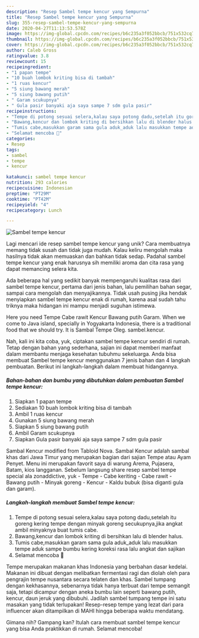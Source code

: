 ```yaml
---
description: "Resep Sambel tempe kencur yang Sempurna"
title: "Resep Sambel tempe kencur yang Sempurna"
slug: 355-resep-sambel-tempe-kencur-yang-sempurna
date: 2020-04-27T11:13:53.578Z
image: https://img-global.cpcdn.com/recipes/b6c235a3f052bbcb/751x532cq70/sambel-tempe-kencur-foto-resep-utama.jpg
thumbnail: https://img-global.cpcdn.com/recipes/b6c235a3f052bbcb/751x532cq70/sambel-tempe-kencur-foto-resep-utama.jpg
cover: https://img-global.cpcdn.com/recipes/b6c235a3f052bbcb/751x532cq70/sambel-tempe-kencur-foto-resep-utama.jpg
author: Caleb Gross
ratingvalue: 3.8
reviewcount: 15
recipeingredient:
- "1 papan tempe"
- "10 buah lombok kriting bisa di tambah"
- "1 ruas kencur"
- "5 siung bawang merah"
- "5 siung bawang putih"
- " Garam scukupnya"
- " Gula pasir banyaki aja saya sampe 7 sdm gula pasir"
recipeinstructions:
- "Tempe di potong sesuai selera,kalau saya potong dadu,setelah itu goreng kering tempe dengan minyak goreng secukupnya,jika angkat ambil minyaknya buat tumis cabe."
- "Bawang,kencur dan lombok kriting di bersihkan lalu di blender halus."
- "Tumis cabe,masukkan garam sama gula aduk_aduk lalu masukkan tempe aduk sampe bumbu kering koreksi rasa lalu angkat dan sajikan"
- "Selamat mencoba 🤗"
categories:
- Resep
tags:
- sambel
- tempe
- kencur

katakunci: sambel tempe kencur 
nutrition: 293 calories
recipecuisine: Indonesian
preptime: "PT29M"
cooktime: "PT42M"
recipeyield: "4"
recipecategory: Lunch

---
```



![Sambel tempe kencur](https://img-global.cpcdn.com/recipes/b6c235a3f052bbcb/751x532cq70/sambel-tempe-kencur-foto-resep-utama.jpg)

Lagi mencari ide resep sambel tempe kencur yang unik? Cara membuatnya memang tidak susah dan tidak juga mudah. Kalau keliru mengolah maka hasilnya tidak akan memuaskan dan bahkan tidak sedap. Padahal sambel tempe kencur yang enak harusnya sih memiliki aroma dan cita rasa yang dapat memancing selera kita.

Ada beberapa hal yang sedikit banyak mempengaruhi kualitas rasa dari sambel tempe kencur, pertama dari jenis bahan, lalu pemilihan bahan segar, sampai cara mengolah dan menyajikannya. Tidak usah pusing jika hendak menyiapkan sambel tempe kencur enak di rumah, karena asal sudah tahu triknya maka hidangan ini mampu menjadi suguhan istimewa.

Here you need Tempe Cabe rawit Kencur Bawang putih Garam. When we come to Java island, specially in Yogyakarta Indonesia, there is a traditional food that we should try. It is Sambal Tempe Oleg. sambel.kencur.


Nah, kali ini kita coba, yuk, ciptakan sambel tempe kencur sendiri di rumah. Tetap dengan bahan yang sederhana, sajian ini dapat memberi manfaat dalam membantu menjaga kesehatan tubuhmu sekeluarga. Anda bisa membuat Sambel tempe kencur menggunakan 7 jenis bahan dan 4 langkah pembuatan. Berikut ini langkah-langkah dalam membuat hidangannya.

<!--inarticleads1-->

##### Bahan-bahan dan bumbu yang dibutuhkan dalam pembuatan Sambel tempe kencur:

1. Siapkan 1 papan tempe
1. Sediakan 10 buah lombok kriting bisa di tambah
1. Ambil 1 ruas kencur
1. Gunakan 5 siung bawang merah
1. Siapkan 5 siung bawang putih
1. Ambil  Garam scukupnya
1. Siapkan  Gula pasir banyaki aja saya sampe 7 sdm gula pasir


Sambal Kencur modified from Tabloid Nova. Sambal Kencur adalah sambal khas dari Jawa Timur yang merupakan bagian dari sajian Tempe atau Ayam Penyet. Menu ini merupakan favorit saya di warung Arema, Pujasera, Batam, kios langganan. Sebelum langsung share resep sambel tempe special ala zonaddictive, yuk - Tempe - Cabe keriting - Cabe rawit - Bawang putih - Minyak goreng - Kencur - Kaldu bubuk (bisa diganti gula dan garam). 

<!--inarticleads2-->

##### Langkah-langkah membuat Sambel tempe kencur:

1. Tempe di potong sesuai selera,kalau saya potong dadu,setelah itu goreng kering tempe dengan minyak goreng secukupnya,jika angkat ambil minyaknya buat tumis cabe.
1. Bawang,kencur dan lombok kriting di bersihkan lalu di blender halus.
1. Tumis cabe,masukkan garam sama gula aduk_aduk lalu masukkan tempe aduk sampe bumbu kering koreksi rasa lalu angkat dan sajikan
1. Selamat mencoba 🤗


Tempe merupakan makanan khas Indonesia yang berbahan dasar kedelai. Makanan ini dibuat dengan melibatkan fermentasi ragi dan diolah oleh para pengrajin tempe nusantara secara telaten dan khas. Sambel tumpang dengan kekhasannya, sebenarnya tidak hanya terbuat dari tempe semangit saja, tetapi dicampur dengan aneka bumbu lain seperti bawang putih, kencur, daun jeruk yang dibubuhi. Jadilah sambel tumpang tempe ini satu masakan yang tidak terlupakan! Resep-resep tempe yang lezat dari para influencer akan ditampilkan di MAHI hingga beberapa waktu mendatang. 

Gimana nih? Gampang kan? Itulah cara membuat sambel tempe kencur yang bisa Anda praktikkan di rumah. Selamat mencoba!
